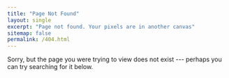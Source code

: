```yaml
---
title: "Page Not Found"
layout: single
excerpt: "Page not found. Your pixels are in another canvas"
sitemap: false
permalink: /404.html
---
```


Sorry, but the page you were trying to view does not exist --- perhaps you can
try searching for it below.

<script type="text/javascript">
  var GOOG_FIXURL_LANG = 'en';
  var GOOG_FIXURL_SITE = '{{ site.url }}'
</script>
<script type="text/javascript"
  src="//linkhelp.clients.google.com/tbproxy/lh/wm/fixurl.js">
</script>
